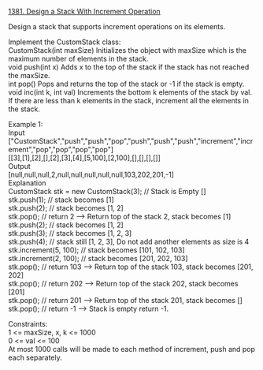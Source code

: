 [1381. Design a Stack With Increment Operation](https://leetcode.com/problems/design-a-stack-with-increment-operation/)



Design a stack that supports increment operations on its elements.          

Implement the CustomStack class:       
CustomStack(int maxSize) Initializes the object with maxSize which is the maximum number of elements in the stack.       
void push(int x) Adds x to the top of the stack if the stack has not reached the maxSize.      
int pop() Pops and returns the top of the stack or -1 if the stack is empty.        
void inc(int k, int val) Increments the bottom k elements of the stack by val. If there are less than k elements in the stack, increment all the elements in the stack.          
 
Example 1:           
Input            
["CustomStack","push","push","pop","push","push","push","increment","increment","pop","pop","pop","pop"]             
[[3],[1],[2],[],[2],[3],[4],[5,100],[2,100],[],[],[],[]]             
Output             
[null,null,null,2,null,null,null,null,null,103,202,201,-1]           
Explanation            
CustomStack stk = new CustomStack(3); // Stack is Empty []         
stk.push(1);                          // stack becomes [1]          
stk.push(2);                          // stack becomes [1, 2]        
stk.pop();                            // return 2 --> Return top of the stack 2, stack becomes [1]         
stk.push(2);                          // stack becomes [1, 2]      
stk.push(3);                          // stack becomes [1, 2, 3]         
stk.push(4);                          // stack still [1, 2, 3], Do not add another elements as size is 4        
stk.increment(5, 100);                // stack becomes [101, 102, 103]          
stk.increment(2, 100);                // stack becomes [201, 202, 103]         
stk.pop();                            // return 103 --> Return top of the stack 103, stack becomes [201, 202]        
stk.pop();                            // return 202 --> Return top of the stack 202, stack becomes [201]       
stk.pop();                            // return 201 --> Return top of the stack 201, stack becomes []          
stk.pop();                            // return -1 --> Stack is empty return -1.         

Constraints:          
1 <= maxSize, x, k <= 1000         
0 <= val <= 100         
At most 1000 calls will be made to each method of increment, push and pop each separately.        
